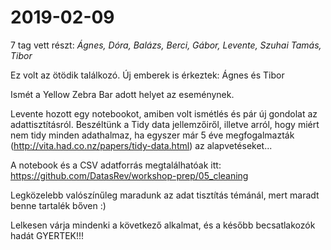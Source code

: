 # 2019-02-09

7 tag vett részt:
*Ágnes, Dóra, Balázs, Berci, Gábor, Levente, Szuhai Tamás, Tibor*

Ez volt az ötödik találkozó. Új emberek is érkeztek: Ágnes és Tibor

Ismét a Yellow Zebra Bar adott helyet az eseménynek.

Levente hozott egy notebookot, amiben volt ismétlés és pár új gondolat az adattisztításról.
Beszéltünk a Tidy data jellemzőiről, illetve arról, hogy miért nem tidy minden adathalmaz, ha egyszer már 5 éve megfogalmazták
(http://vita.had.co.nz/papers/tidy-data.html) az alapvetéseket...

A notebook és a CSV adatforrás megtalálhatóak itt: https://github.com/DatasRev/workshop-prep/05_cleaning

Legközelebb valószínűleg maradunk az adat tisztítás témánál, mert maradt benne tartalék bőven :)

Lelkesen várja mindenki a következő alkalmat, és a később becsatlakozók hadát GYERTEK!!!
